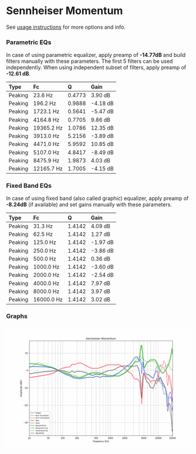 # Sennheiser Momentum
See [usage instructions](https://github.com/jaakkopasanen/AutoEq#usage) for more options and info.

### Parametric EQs
In case of using parametric equalizer, apply preamp of **-14.77dB** and build filters manually
with these parameters. The first 5 filters can be used independently.
When using independent subset of filters, apply preamp of **-12.61 dB**.

| Type    | Fc         |      Q | Gain     |
|:--------|:-----------|:-------|:---------|
| Peaking | 23.6 Hz    | 0.4773 | 3.90 dB  |
| Peaking | 196.2 Hz   | 0.9888 | -4.18 dB |
| Peaking | 1723.1 Hz  | 0.5641 | -5.47 dB |
| Peaking | 4164.8 Hz  | 0.7705 | 9.86 dB  |
| Peaking | 19365.2 Hz | 1.0786 | 12.35 dB |
| Peaking | 3913.0 Hz  | 5.2156 | -3.89 dB |
| Peaking | 4471.0 Hz  | 5.9592 | 10.85 dB |
| Peaking | 5107.0 Hz  | 4.8417 | -8.49 dB |
| Peaking | 8475.9 Hz  | 1.9873 | 4.03 dB  |
| Peaking | 12165.7 Hz | 1.7005 | -4.15 dB |

### Fixed Band EQs
In case of using fixed band (also called graphic) equalizer, apply preamp of **-8.24dB**
(if available) and set gains manually with these parameters.

| Type    | Fc         |      Q | Gain     |
|:--------|:-----------|:-------|:---------|
| Peaking | 31.3 Hz    | 1.4142 | 4.09 dB  |
| Peaking | 62.5 Hz    | 1.4142 | 1.27 dB  |
| Peaking | 125.0 Hz   | 1.4142 | -1.97 dB |
| Peaking | 250.0 Hz   | 1.4142 | -3.86 dB |
| Peaking | 500.0 Hz   | 1.4142 | 0.36 dB  |
| Peaking | 1000.0 Hz  | 1.4142 | -3.60 dB |
| Peaking | 2000.0 Hz  | 1.4142 | -2.54 dB |
| Peaking | 4000.0 Hz  | 1.4142 | 7.97 dB  |
| Peaking | 8000.0 Hz  | 1.4142 | 3.97 dB  |
| Peaking | 16000.0 Hz | 1.4142 | 3.02 dB  |

### Graphs
![](./Sennheiser%20Momentum.png)